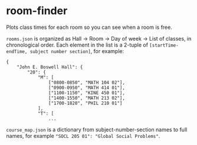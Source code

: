 # room-finder
Plots class times for each room so you can see when a room is free.

`rooms.json` is organized as Hall -> Room -> Day of week -> List of classes, in chronological order. Each element in the list is a 2-tuple of `[startTime-endTime, subject number section]`, for example:
```
{
    "John E. Boswell Hall": {
        "20": {
            "M": [
                ["0800-0850", "MATH 104 02"],
                ["0900-0950", "MATH 414 01"],
                ["1100-1150", "KINE 450 01"],
                ["1400-1550", "MATH 213 02"],
                ["1700-1820", "PHIL 210 01"]
            ],
            "T": [
                ...
```

`course_map.json` is a dictionary from subject-number-section names to full names, for example `"SOCL 205 01": "Global Social Problems"`.